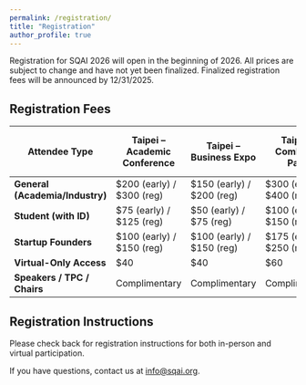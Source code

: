 ```yaml
---
permalink: /registration/
title: "Registration"
author_profile: true
---
```


Registration for SQAI 2026 will open in the beginning of 2026.
All prices are subject to change and have not yet been finalized. Finalized registration fees will be announced by 12/31/2025.

## Registration Fees

| **Attendee Type**               | **Taipei – Academic Conference** | **Taipei – Business Expo**  | **Taipei – Combined Pass**  | **Washington DC – Gov/Business Panel** |
| ------------------------------- | -------------------------------- | --------------------------- | --------------------------- | -------------------------------------- |
| **General (Academia/Industry)** | $200 (early) / $300 (reg)      | $150 (early) / $200 (reg) | $300 (early) / $400 (reg) | $100 (early) / $150 (reg)            |
| **Student (with ID)**           | $75 (early) / $125 (reg)       | $50 (early) / $75 (reg)   | $100 (early) / $150 (reg) | $50 (early) / $75 (reg)              |
| **Startup Founders**            | $100 (early) / $150 (reg)      | $100 (early) / $150 (reg) | $175 (early) / $250 (reg) | $75 (early) / $100 (reg)             |
| **Virtual-Only Access**         | $40                             | $40                        | $60                        | $30                                   |
| **Speakers / TPC / Chairs**     | Complimentary                    | Complimentary               | Complimentary               | Complimentary                          |

## Registration Instructions

Please check back for registration instructions for both in-person and virtual participation.

If you have questions, contact us at [info@sqai.org](mailto:info@sqai.org).
